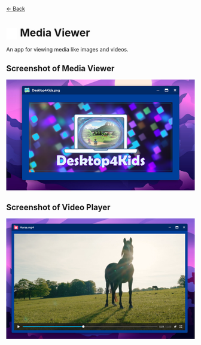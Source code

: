 [← Back](../README.md)

# <img src="../../../../public/assets/apps/icons/media-viewer.svg" width="30" height="30" style="vertical-align: middle; background: none;"/> Media Viewer

An app for viewing media like images and videos.

## Screenshot of Media Viewer

![Media Viewer Photo window showing Desktop4Kids.png](screenshot.png)

## Screenshot of Video Player 

![Media Viewer Video window showing Desktop4Kids.png](screenshot1.png)